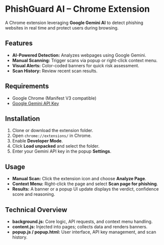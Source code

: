 # PhishGuard AI – Chrome Extension

A Chrome extension leveraging **Google Gemini AI** to detect phishing websites in real time and protect users during browsing.

## Features
- **AI-Powered Detection:** Analyzes webpages using Google Gemini.
- **Manual Scanning:** Trigger scans via popup or right-click context menu.
- **Visual Alerts:** Color-coded banners for quick risk assessment.
- **Scan History:** Review recent scan results.

## Requirements
- Google Chrome (Manifest V3 compatible)
- [Google Gemini API Key](https://makersuite.google.com/app/apikey)

## Installation
1. Clone or download the extension folder.
2. Open `chrome://extensions/` in Chrome.
3. Enable **Developer Mode**.
4. Click **Load unpacked** and select the folder.
5. Enter your Gemini API key in the popup **Settings**.

## Usage
- **Manual Scan:** Click the extension icon and choose **Analyze Page**.
- **Context Menu:** Right-click the page and select **Scan page for phishing**.
- **Results:** A banner or a popup UI update displays the verdict, confidence score and reasoning.

## Technical Overview
- **background.js:** Core logic, API requests, and context menu handling.
- **content.js:** Injected into pages; collects data and renders banners.
- **popup.js / popup.html:** User interface, API key management, and scan history.
